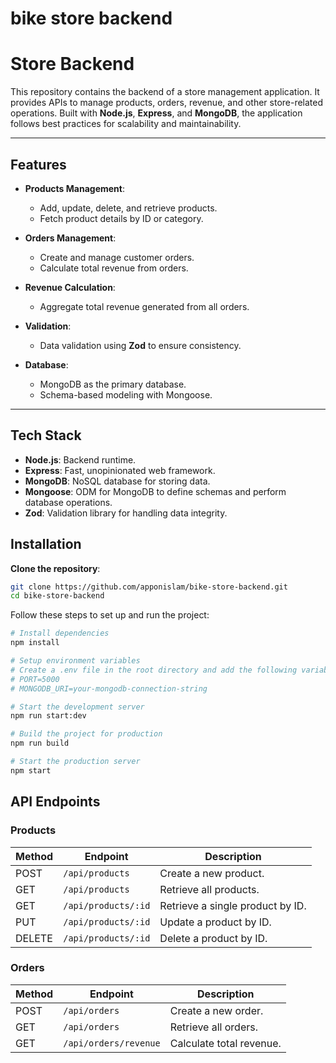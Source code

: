 # bike store backend

# Store Backend

This repository contains the backend of a store management application. It provides APIs to manage products, orders, revenue, and other store-related operations. Built with **Node.js**, **Express**, and **MongoDB**, the application follows best practices for scalability and maintainability.

---

## Features

-   **Products Management**:

    -   Add, update, delete, and retrieve products.
    -   Fetch product details by ID or category.

-   **Orders Management**:

    -   Create and manage customer orders.
    -   Calculate total revenue from orders.

-   **Revenue Calculation**:

    -   Aggregate total revenue generated from all orders.

-   **Validation**:

    -   Data validation using **Zod** to ensure consistency.

-   **Database**:
    -   MongoDB as the primary database.
    -   Schema-based modeling with Mongoose.

---

## Tech Stack

-   **Node.js**: Backend runtime.
-   **Express**: Fast, unopinionated web framework.
-   **MongoDB**: NoSQL database for storing data.
-   **Mongoose**: ODM for MongoDB to define schemas and perform database operations.
-   **Zod**: Validation library for handling data integrity.

## Installation

**Clone the repository**:

```bash
git clone https://github.com/apponislam/bike-store-backend.git
cd bike-store-backend
```

Follow these steps to set up and run the project:

```bash
# Install dependencies
npm install

# Setup environment variables
# Create a .env file in the root directory and add the following variables:
# PORT=5000
# MONGODB_URI=your-mongodb-connection-string

# Start the development server
npm run start:dev

# Build the project for production
npm run build

# Start the production server
npm start
```

## API Endpoints

### Products

| Method | Endpoint            | Description                      |
| ------ | ------------------- | -------------------------------- |
| POST   | `/api/products`     | Create a new product.            |
| GET    | `/api/products`     | Retrieve all products.           |
| GET    | `/api/products/:id` | Retrieve a single product by ID. |
| PUT    | `/api/products/:id` | Update a product by ID.          |
| DELETE | `/api/products/:id` | Delete a product by ID.          |

### Orders

| Method | Endpoint              | Description              |
| ------ | --------------------- | ------------------------ |
| POST   | `/api/orders`         | Create a new order.      |
| GET    | `/api/orders`         | Retrieve all orders.     |
| GET    | `/api/orders/revenue` | Calculate total revenue. |
